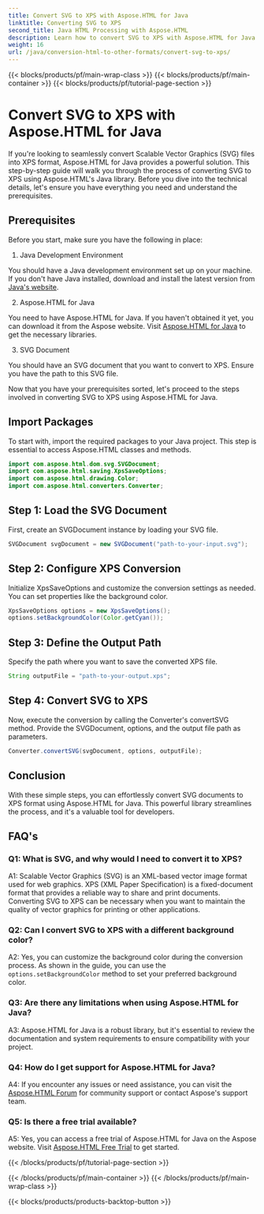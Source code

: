 ```yaml
---
title: Convert SVG to XPS with Aspose.HTML for Java
linktitle: Converting SVG to XPS
second_title: Java HTML Processing with Aspose.HTML
description: Learn how to convert SVG to XPS with Aspose.HTML for Java. Simple, step-by-step guide for seamless conversions.
weight: 16
url: /java/conversion-html-to-other-formats/convert-svg-to-xps/
---
```


{{< blocks/products/pf/main-wrap-class >}}
{{< blocks/products/pf/main-container >}}
{{< blocks/products/pf/tutorial-page-section >}}

# Convert SVG to XPS with Aspose.HTML for Java


If you're looking to seamlessly convert Scalable Vector Graphics (SVG) files into XPS format, Aspose.HTML for Java provides a powerful solution. This step-by-step guide will walk you through the process of converting SVG to XPS using Aspose.HTML's Java library. Before you dive into the technical details, let's ensure you have everything you need and understand the prerequisites.

## Prerequisites

Before you start, make sure you have the following in place:

1. Java Development Environment

You should have a Java development environment set up on your machine. If you don't have Java installed, download and install the latest version from [Java's website](https://www.oracle.com/java/technologies/javase-downloads.html).

2. Aspose.HTML for Java

You need to have Aspose.HTML for Java. If you haven't obtained it yet, you can download it from the Aspose website. Visit [Aspose.HTML for Java](https://releases.aspose.com/html/java/) to get the necessary libraries.

3. SVG Document

You should have an SVG document that you want to convert to XPS. Ensure you have the path to this SVG file.

Now that you have your prerequisites sorted, let's proceed to the steps involved in converting SVG to XPS using Aspose.HTML for Java.

## Import Packages

To start with, import the required packages to your Java project. This step is essential to access Aspose.HTML classes and methods.

```java
import com.aspose.html.dom.svg.SVGDocument;
import com.aspose.html.saving.XpsSaveOptions;
import com.aspose.html.drawing.Color;
import com.aspose.html.converters.Converter;
```

## Step 1: Load the SVG Document

First, create an SVGDocument instance by loading your SVG file.

```java
SVGDocument svgDocument = new SVGDocument("path-to-your-input.svg");
```

## Step 2: Configure XPS Conversion

Initialize XpsSaveOptions and customize the conversion settings as needed. You can set properties like the background color.

```java
XpsSaveOptions options = new XpsSaveOptions();
options.setBackgroundColor(Color.getCyan());
```

## Step 3: Define the Output Path

Specify the path where you want to save the converted XPS file.

```java
String outputFile = "path-to-your-output.xps";
```

## Step 4: Convert SVG to XPS

Now, execute the conversion by calling the Converter's convertSVG method. Provide the SVGDocument, options, and the output file path as parameters.

```java
Converter.convertSVG(svgDocument, options, outputFile);
```

## Conclusion

With these simple steps, you can effortlessly convert SVG documents to XPS format using Aspose.HTML for Java. This powerful library streamlines the process, and it's a valuable tool for developers.

## FAQ's

### Q1: What is SVG, and why would I need to convert it to XPS?

A1: Scalable Vector Graphics (SVG) is an XML-based vector image format used for web graphics. XPS (XML Paper Specification) is a fixed-document format that provides a reliable way to share and print documents. Converting SVG to XPS can be necessary when you want to maintain the quality of vector graphics for printing or other applications.

### Q2: Can I convert SVG to XPS with a different background color?

A2: Yes, you can customize the background color during the conversion process. As shown in the guide, you can use the `options.setBackgroundColor` method to set your preferred background color.

### Q3: Are there any limitations when using Aspose.HTML for Java?

A3: Aspose.HTML for Java is a robust library, but it's essential to review the documentation and system requirements to ensure compatibility with your project.

### Q4: How do I get support for Aspose.HTML for Java?

A4: If you encounter any issues or need assistance, you can visit the [Aspose.HTML Forum](https://forum.aspose.com/) for community support or contact Aspose's support team.

### Q5: Is there a free trial available?

A5: Yes, you can access a free trial of Aspose.HTML for Java on the Aspose website. Visit [Aspose.HTML Free Trial](https://releases.aspose.com/) to get started.

{{< /blocks/products/pf/tutorial-page-section >}}

{{< /blocks/products/pf/main-container >}}
{{< /blocks/products/pf/main-wrap-class >}}

{{< blocks/products/products-backtop-button >}}
